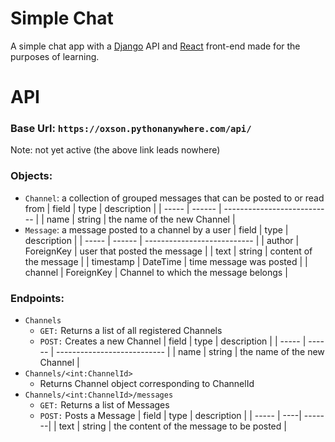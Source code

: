 # Simple Chat

A simple chat app with a [Django](https://github.com/django/django) API and [React](https://github.com/facebook/react) front-end made for the purposes of learning.

# API

### Base Url: `https://oxson.pythonanywhere.com/api/`
 Note: not yet active (the above link leads nowhere)

### Objects:
 + `Channel`: a collection of grouped messages that can be posted to or read from
    | field | type   | description                 |
    | ----- | ------ | --------------------------- |
    | name  | string | the name of the new Channel |
 + `Message`: a message posted to a channel by a user
    | field | type   | description                 |
    | ----- | ------ | --------------------------- |
    | author  | ForeignKey | user that posted the message |
    | text  | string | content of the message |
    | timestamp  | DateTime | time message was posted |
    | channel  | ForeignKey | Channel to which the message belongs |

### Endpoints:
 + `Channels`
    * `GET:` Returns a list of all registered Channels
    * `POST:` Creates a new Channel
    | field | type   | description                 |
    | ----- | ------ | --------------------------- |
    | name  | string | the name of the new Channel |
 + `Channels/<int:ChannelId>`
    * Returns Channel object corresponding to ChannelId
 + `Channels/<int:ChannelId>/messages`
    * `GET:` Returns a list of Messages
    * `POST:` Posts a Message
    | field | type | description |
    | ----- | ----| -------|
    | text | string | the content of the message to be posted |
